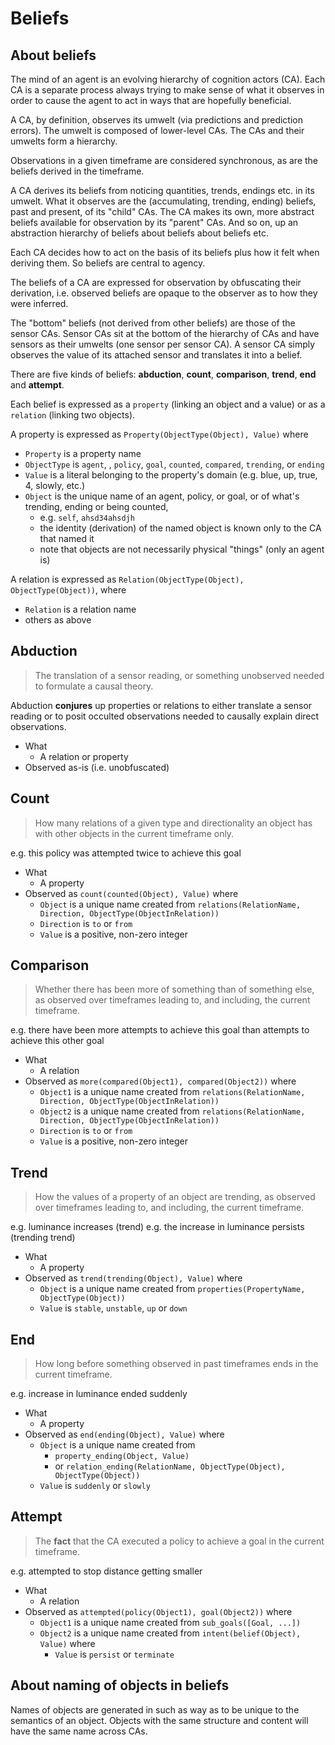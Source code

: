 # Beliefs

## About beliefs

The mind of an agent is an evolving hierarchy of cognition actors (CA). Each CA is a separate process always trying to make sense of what it observes in order to cause the agent to act in ways that are hopefully beneficial.

A CA, by definition, observes its umwelt (via predictions and prediction errors). The umwelt is composed of lower-level CAs. The CAs and their umwelts form a hierarchy.

Observations in a given timeframe are considered synchronous, as are the beliefs derived in the timeframe.

A CA derives its beliefs from noticing quantities, trends, endings etc. in its umwelt.  What it observes are the (accumulating, trending, ending) beliefs, past and present, of its "child" CAs. The CA makes its own, more abstract beliefs available for observation by its "parent" CAs. And so on, up an abstraction hierarchy of beliefs about beliefs about beliefs etc.

Each CA decides how to act on the basis of its beliefs plus how it felt when deriving them. So beliefs are central to agency.

The beliefs of a CA are expressed for observation by obfuscating their derivation, i.e. observed beliefs are opaque to the observer as to how they were inferred.

The "bottom" beliefs (not derived from other beliefs) are those of the sensor CAs.
Sensor CAs sit at the bottom of the hierarchy of CAs and have sensors as their umwelts (one sensor per sensor CA).
A sensor CA simply observes the value of its attached sensor and translates it into a belief.

There are five kinds of beliefs: **abduction**, **count**, **comparison**, **trend**, **end** and **attempt**.

Each belief is expressed as a `property` (linking an object and a value) or as a `relation` (linking two objects).

A property is expressed as `Property(ObjectType(Object), Value)` where

* `Property` is a property name
* `ObjectType` is `agent`, , `policy`, `goal`, `counted`, `compared`, `trending`, or `ending`
* `Value` is a literal belonging to the property's domain (e.g. blue, up, true, 4, slowly, etc.)
* `Object` is the unique name of an agent, policy, or goal, or of what's trending, ending or being counted,
  * e.g. `self`, `ahsd34ahsdjh`
  * the identity (derivation) of the named object is known only to the CA that named it
  * note that objects are not necessarily physical "things" (only an agent is)

A relation is expressed as  `Relation(ObjectType(Object), ObjectType(Object))`, where

* `Relation` is a relation name
* others as above

## Abduction

> The translation of a sensor reading, or something unobserved needed to formulate a causal theory.

Abduction **conjures** up properties or relations to either translate a sensor reading or to posit occulted observations needed to causally explain direct observations.

* What
  * A relation or property
* Observed as-is (i.e. unobfuscated)

## Count

> How many relations of a given type and directionality an object has with other objects in the current timeframe only.

e.g. this policy was attempted twice to achieve this goal

* What
  * A property
* Observed as `count(counted(Object), Value)` where
  * `Object` is a unique name created from `relations(RelationName, Direction, ObjectType(ObjectInRelation))`
  * `Direction` is `to` or `from`
  * `Value` is a positive, non-zero integer

## Comparison

> Whether there has been more of something than of something else, as observed over timeframes leading to, and including, the current timeframe.

e.g. there have been more attempts to achieve this goal than attempts to achieve this other goal

* What
  * A relation
* Observed as `more(compared(Object1), compared(Object2))` where
  * `Object1` is a unique name created from `relations(RelationName, Direction, ObjectType(ObjectInRelation))`
  * `Object2` is a unique name created from `relations(RelationName, Direction, ObjectType(ObjectInRelation))`
  * `Direction` is `to` or `from`
  * `Value` is a positive, non-zero integer

## Trend

> How the values of a property of an object are trending, as observed over timeframes leading to, and including, the current timeframe.

e.g. luminance increases (trend)
e.g. the increase in luminance persists (trending trend)

* What
  * A property
* Observed as `trend(trending(Object), Value)` where
  * `Object` is a unique name created from `properties(PropertyName, ObjectType(Object))`
  * `Value` is `stable`, `unstable`, `up` or `down`

## End

> How long before something observed in past timeframes ends in the current timeframe.

e.g. increase in luminance ended suddenly

* What
  * A property
* Observed as `end(ending(Object), Value)` where
  * `Object` is a unique name created from
    * `property_ending(Object, Value)`
    * or `relation_ending(RelationName, ObjectType(Object), ObjectType(Object))`
  * `Value` is `suddenly` or `slowly`

## Attempt

> The **fact** that the CA executed a policy to achieve a goal in the current timeframe.

e.g. attempted to stop distance getting smaller

* What
  * A relation
* Observed as `attempted(policy(Object1), goal(Object2))` where
  * `Object1` is a unique name created from `sub_goals([Goal, ...])`
  * `Object2` is a unique name created from `intent(belief(Object), Value)` where
    * `Value` is `persist` or `terminate`

## About naming of objects in beliefs

Names of objects are generated in such as way as to be unique to the semantics of an object.
Objects with the same structure and content will have the same name across CAs.
